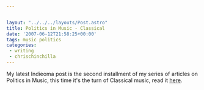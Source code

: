 ```yaml
---


layout: "../../../layouts/Post.astro"
title: Politics in Music - Classical
date: '2007-06-12T21:58:25+00:00'
tags: music politics
categories:
 - writing
 - chrischinchilla
---
```


My latest Indieoma post is the second installment of my series of articles on Politics in Music, this time it's the turn of Classical music, read it <a href="https://www.indieoma.com/public_journal.php?d=2a79ea27c279e471f4d180b08d62b00a" target="_blank">here</a>.
